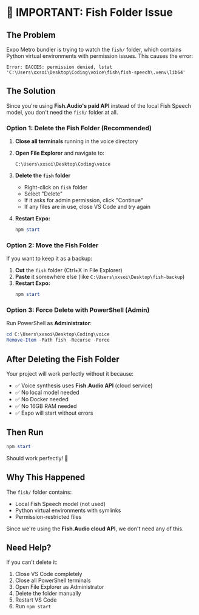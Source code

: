 # 🚨 IMPORTANT: Fish Folder Issue

## The Problem

Expo Metro bundler is trying to watch the `fish/` folder, which contains Python virtual environments with permission issues. This causes the error:

```
Error: EACCES: permission denied, lstat 'C:\Users\xxsoi\Desktop\Coding\voice\fish\fish-speech\.venv\lib64'
```

## The Solution

Since you're using **Fish.Audio's paid API** instead of the local Fish Speech model, you don't need the `fish/` folder at all.

### Option 1: Delete the Fish Folder (Recommended)

1. **Close all terminals** running in the voice directory
2. **Open File Explorer** and navigate to:
   ```
   C:\Users\xxsoi\Desktop\Coding\voice
   ```
3. **Delete the `fish` folder**
   - Right-click on `fish` folder
   - Select "Delete"
   - If it asks for admin permission, click "Continue"
   - If any files are in use, close VS Code and try again

4. **Restart Expo:**
   ```powershell
   npm start
   ```

### Option 2: Move the Fish Folder

If you want to keep it as a backup:

1. **Cut** the `fish` folder (Ctrl+X in File Explorer)
2. **Paste** it somewhere else (like `C:\Users\xxsoi\Desktop\fish-backup`)
3. **Restart Expo:**
   ```powershell
   npm start
   ```

### Option 3: Force Delete with PowerShell (Admin)

Run PowerShell as **Administrator**:

```powershell
cd C:\Users\xxsoi\Desktop\Coding\voice
Remove-Item -Path fish -Recurse -Force
```

## After Deleting the Fish Folder

Your project will work perfectly without it because:

- ✅ Voice synthesis uses **Fish.Audio API** (cloud service)
- ✅ No local model needed
- ✅ No Docker needed
- ✅ No 16GB RAM needed
- ✅ Expo will start without errors

## Then Run

```powershell
npm start
```

Should work perfectly! 🎉

## Why This Happened

The `fish/` folder contains:
- Local Fish Speech model (not used)
- Python virtual environments with symlinks
- Permission-restricted files

Since we're using the **Fish.Audio cloud API**, we don't need any of this.

## Need Help?

If you can't delete it:
1. Close VS Code completely
2. Close all PowerShell terminals
3. Open File Explorer as Administrator
4. Delete the folder manually
5. Restart VS Code
6. Run `npm start`

